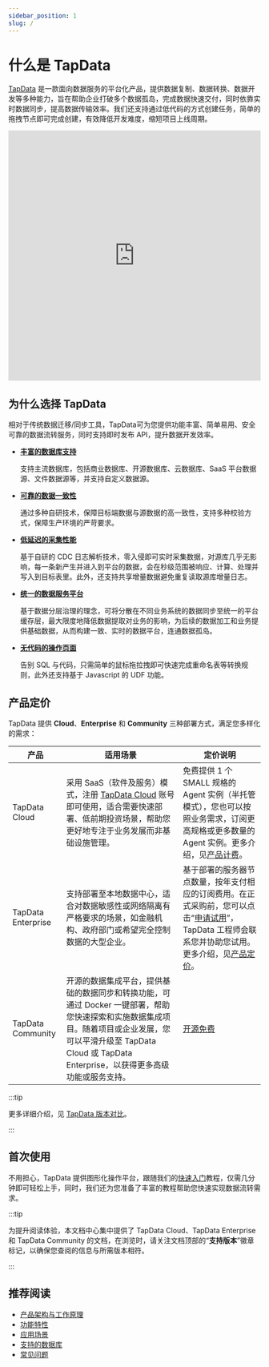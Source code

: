 ```yaml
---
sidebar_position: 1
slug: /
---
```


# 什么是 TapData

[TapData](https://tapdata.net) 是一款面向数据服务的平台化产品，提供数据复制、数据转换、数据开发等多种能力，旨在帮助企业打破多个数据孤岛，完成数据快速交付，同时依靠实时数据同步，提高数据传输效率。我们还支持通过低代码的方式创建任务，简单的拖拽节点即可完成创建，有效降低开发难度，缩短项目上线周期。

<iframe      src="https://20778419.s21v.faiusr.com/58/2/ABUIABA6GAAg-NP9pQYokaGd7AE.mp4"   width="100%"   height="500"      frameborder="0"    allowfullscreen="true" > </iframe>


## 为什么选择 TapData

相对于传统数据迁移/同步工具，TapData可为您提供功能丰富、简单易用、安全可靠的数据流转服务，同时支持即时发布 API，提升数据开发效率。



* **[丰富的数据库支持](prerequisites/supported-databases.md)**

  支持主流数据库，包括商业数据库、开源数据库、云数据库、SaaS 平台数据源、文件数据源等，并支持自定义数据源。

* **[可靠的数据一致性](user-guide/verify-data.md)**

  通过多种自研技术，保障目标端数据与源数据的高一致性，支持多种校验方式，保障生产环境的严苛要求。  

* **[低延迟的采集性能](user-guide/advanced-settings/share-mining.md)**

  基于自研的 CDC 日志解析技术，零入侵即可实时采集数据，对源库几乎无影响，每一条新产生并进入到平台的数据，会在秒级范围被响应、计算、处理并写入到目标表里。此外，还支持共享增量数据避免重复读取源库增量日志。

* **[统一的数据服务平台](user-guide/real-time-data-hub/README.md)**

  基于数据分层治理的理念，可将分散在不同业务系统的数据同步至统一的平台缓存层，最大限度地降低数据提取对业务的影响，为后续的数据加工和业务提供基础数据，从而构建一致、实时的数据平台，连通数据孤岛。

* **[无代码的操作页面](user-guide/workshop.md)**

  告别 SQL 与代码，只需简单的鼠标拖拉拽即可快速完成重命名表等转换规则，此外还支持基于 Javascript 的 UDF 功能。

  

## 产品定价

TapData 提供 **Cloud**、**Enterprise** 和 **Community** 三种部署方式，满足您多样化的需求：

| 产品         | 适用场景                                                     | 定价说明                                                     |
| ------------ | ------------------------------------------------------------ | ------------------------------------------------------------ |
| TapData Cloud | 采用 SaaS（软件及服务）模式，注册 [TapData Cloud](https://cloud.tapdata.net/console/v3/) 账号即可使用，适合需要快速部署、低前期投资场景，帮助您更好地专注于业务发展而非基础设施管理。 | 免费提供 1 个 SMALL 规格的 Agent 实例（半托管模式），您也可以按照业务需求，订阅更高规格或更多数量的 Agent 实例。更多介绍，见[产品计费](billing/billing-overview.md)。 |
| TapData Enterprise | 支持部署至本地数据中心，适合对数据敏感性或网络隔离有严格要求的场景，如金融机构、政府部门或希望完全控制数据的大型企业。 | 基于部署的服务器节点数量，按年支付相应的订阅费用。在正式采购前，您可以点击“[申请试用](https://tapdata.net/tapdata-on-prem/demo.html)‍”‍，TapData 工程师会联系您并协助您试用。更多介绍，见[产品定价](https://tapdata.net/pricing.html)。 |
| TapData Community | 开源的数据集成平台，提供基础的数据同步和转换功能，可通过 Docker 一键部署，帮助您快速探索和实施数据集成项目。随着项目或企业发展，您可以平滑升级至 TapData Cloud 或 TapData Enterprise，以获得更多高级功能或服务支持。 | [开源免费](https://github.com/tapdata/tapdata) |

:::tip

更多详细介绍，见 [TapData 版本对比](introduction/compare-editions.md)。

:::

## 首次使用

不用担心，TapData 提供图形化操作平台，跟随我们的[快速入门](quick-start/README.md)教程，仅需几分钟即可轻松上手，同时，我们还为您准备了丰富的教程帮助您快速实现数据流转需求。

:::tip

为提升阅读体验，本文档中心集中提供了 TapData Cloud、TapData Enterprise 和 TapData Community 的文档，在浏览时，请关注文档顶部的“**支持版本**”徽章标记，以确保您查阅的信息与所需版本相符。

:::

## 推荐阅读

- [产品架构与工作原理](introduction/architecture.md)
- [功能特性](introduction/features.md)
- [应用场景](introduction/use-cases.md)
- [支持的数据库](prerequisites/supported-databases.md)
- [常见问题](faq/README.md)
